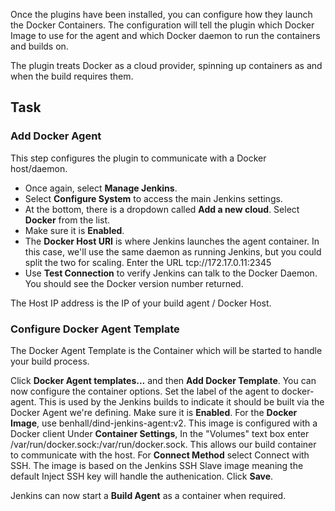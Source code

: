 Once the plugins have been installed, you can configure how they launch the Docker Containers. The configuration will tell the plugin which Docker Image to use for the agent and which Docker daemon to run the containers and builds on.

The plugin treats Docker as a cloud provider, spinning up containers as and when the build requires them.

## Task

### Add Docker Agent

This step configures the plugin to communicate with a Docker host/daemon.

* Once again, select **Manage Jenkins**.
* Select **Configure System** to access the main Jenkins settings.
* At the bottom, there is a dropdown called **Add a new cloud**. Select **Docker** from the list.
* Make sure it is **Enabled**.
* The **Docker Host URI** is where Jenkins launches the agent container. In this case, we'll use the same daemon as running Jenkins, but you could split the two for scaling. Enter the URL tcp://172.17.0.11:2345
* Use **Test Connection** to verify Jenkins can talk to the Docker Daemon. You should see the Docker version number returned.

The Host IP address is the IP of your build agent / Docker Host.

### Configure Docker Agent Template

The Docker Agent Template is the Container which will be started to handle your build process.

Click **Docker Agent templates...** and then **Add Docker Template**. You can now configure the container options.
Set the label of the agent to docker-agent. This is used by the Jenkins builds to indicate it should be built via the Docker Agent we're defining.
Make sure it is **Enabled**.
For the **Docker Image**, use benhall/dind-jenkins-agent:v2. This image is configured with a Docker client
Under **Container Settings**, In the "Volumes" text box enter /var/run/docker.sock:/var/run/docker.sock. This allows our build container to communicate with the host.
For **Connect Method** select Connect with SSH. The image is based on the Jenkins SSH Slave image meaning the default Inject SSH key will handle the authenication.
Click **Save**.

Jenkins can now start a **Build Agent** as a container when required.
